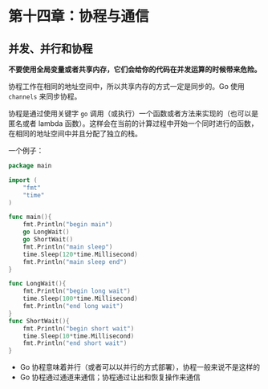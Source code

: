 # 第十四章：协程与通信

## 并发、并行和协程

**不要使用全局变量或者共享内存，它们会给你的代码在并发运算的时候带来危险。**

协程工作在相同的地址空间中，所以共享内存的方式一定是同步的。Go 使用 `channels` 来同步协程。

协程是通过使用关键字 `go` 调用（或执行）一个函数或者方法来实现的（也可以是匿名或者 lambda 函数）。这样会在当前的计算过程中开始一个同时进行的函数，在相同的地址空间中并且分配了独立的栈。



一个例子：

```go
package main

import (
	"fmt"
	"time"
)

func main(){
	fmt.Println("begin main")
	go LongWait()
	go ShortWait()
	fmt.Println("main sleep")
	time.Sleep(120*time.Millisecond)
	fmt.Println("main sleep end")
}

func LongWait(){
	fmt.Println("begin long wait")
	time.Sleep(100*time.Millisecond)
	fmt.Println("end long wait")
}
func ShortWait(){
	fmt.Println("begin short wait")
	time.Sleep(10*time.Millisecond)
	fmt.Println("end short wait")
}
```





- Go 协程意味着并行（或者可以以并行的方式部署），协程一般来说不是这样的
- Go 协程通过通道来通信；协程通过让出和恢复操作来通信